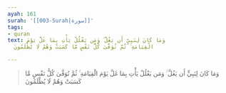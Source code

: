 ```yaml
---
ayah: 161
surah: '[[003-Surah|سورة]]'
tags:
- quran
text: وَمَا كَانَ لِنَبِيٍّ أَن يَغُلَّ ۚ وَمَن يَغْلُلْ يَأْتِ بِمَا غَلَّ يَوْمَ
  الْقِيَامَةِ ۚ ثُمَّ تُوَفَّىٰ كُلُّ نَفْسٍ مَّا كَسَبَتْ وَهُمْ لَا يُظْلَمُونَ

---
```

> وَمَا كَانَ لِنَبِيٍّ أَن يَغُلَّ ۚ وَمَن يَغْلُلْ يَأْتِ بِمَا غَلَّ يَوْمَ الْقِيَامَةِ ۚ ثُمَّ تُوَفَّىٰ كُلُّ نَفْسٍ مَّا كَسَبَتْ وَهُمْ لَا يُظْلَمُونَ
